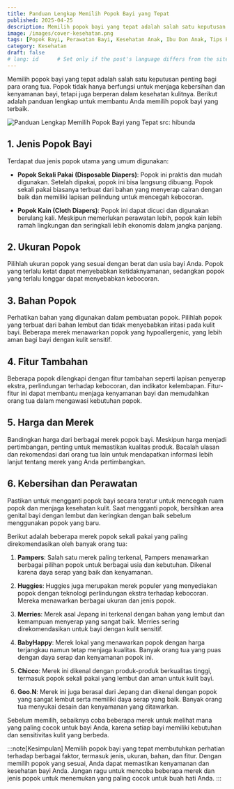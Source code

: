 ```yaml
---
title: Panduan Lengkap Memilih Popok Bayi yang Tepat
published: 2025-04-25
description: Memilih popok bayi yang tepat adalah salah satu keputusan penting bagi para orang tua. Popok tidak hanya berfungsi untuk menjaga kebersihan dan kenyamanan bayi, tetapi juga berperan dalam kesehatan kulitnya.
image: /images/cover-kesehatan.png
tags: [Popok Bayi, Perawatan Bayi, Kesehatan Anak, Ibu Dan Anak, Tips Parenting, Kesehatan]
category: Kesehatan
draft: false
# lang: id      # Set only if the post's language differs from the site's language in `config.ts`
---
```


Memilih popok bayi yang tepat adalah salah satu keputusan penting bagi para orang tua. Popok tidak hanya berfungsi untuk menjaga kebersihan dan kenyamanan bayi, tetapi juga berperan dalam kesehatan kulitnya. Berikut adalah panduan lengkap untuk membantu Anda memilih popok bayi yang terbaik.

![Panduan Lengkap Memilih Popok Bayi yang Tepat src: hibunda](https://akcdn.detik.net.id/visual/2022/08/31/ilustrasi-waktu-mengganti-popok-bayi_169.jpeg)

## 1. Jenis Popok Bayi
Terdapat dua jenis popok utama yang umum digunakan:

- **Popok Sekali Pakai (Disposable Diapers)**: Popok ini praktis dan mudah digunakan. Setelah dipakai, popok ini bisa langsung dibuang. Popok sekali pakai biasanya terbuat dari bahan yang menyerap cairan dengan baik dan memiliki lapisan pelindung untuk mencegah kebocoran.

- **Popok Kain (Cloth Diapers)**: Popok ini dapat dicuci dan digunakan berulang kali. Meskipun memerlukan perawatan lebih, popok kain lebih ramah lingkungan dan seringkali lebih ekonomis dalam jangka panjang.

## 2. Ukuran Popok
Pilihlah ukuran popok yang sesuai dengan berat dan usia bayi Anda. Popok yang terlalu ketat dapat menyebabkan ketidaknyamanan, sedangkan popok yang terlalu longgar dapat menyebabkan kebocoran.

## 3. Bahan Popok
Perhatikan bahan yang digunakan dalam pembuatan popok. Pilihlah popok yang terbuat dari bahan lembut dan tidak menyebabkan iritasi pada kulit bayi. Beberapa merek menawarkan popok yang hypoallergenic, yang lebih aman bagi bayi dengan kulit sensitif.

## 4. Fitur Tambahan
Beberapa popok dilengkapi dengan fitur tambahan seperti lapisan penyerap ekstra, perlindungan terhadap kebocoran, dan indikator kelembapan. Fitur-fitur ini dapat membantu menjaga kenyamanan bayi dan memudahkan orang tua dalam mengawasi kebutuhan popok.

## 5. Harga dan Merek
Bandingkan harga dari berbagai merek popok bayi. Meskipun harga menjadi pertimbangan, penting untuk memastikan kualitas produk. Bacalah ulasan dan rekomendasi dari orang tua lain untuk mendapatkan informasi lebih lanjut tentang merek yang Anda pertimbangkan.

## 6. Kebersihan dan Perawatan
Pastikan untuk mengganti popok bayi secara teratur untuk mencegah ruam popok dan menjaga kesehatan kulit. Saat mengganti popok, bersihkan area genital bayi dengan lembut dan keringkan dengan baik sebelum menggunakan popok yang baru.

Berikut adalah beberapa merek popok sekali pakai yang paling direkomendasikan oleh banyak orang tua:

1. **Pampers**: Salah satu merek paling terkenal, Pampers menawarkan berbagai pilihan popok untuk berbagai usia dan kebutuhan. Dikenal karena daya serap yang baik dan kenyamanan.

2. **Huggies**: Huggies juga merupakan merek populer yang menyediakan popok dengan teknologi perlindungan ekstra terhadap kebocoran. Mereka menawarkan berbagai ukuran dan jenis popok.

3. **Merries**: Merek asal Jepang ini terkenal dengan bahan yang lembut dan kemampuan menyerap yang sangat baik. Merries sering direkomendasikan untuk bayi dengan kulit sensitif.

4. **BabyHappy**: Merek lokal yang menawarkan popok dengan harga terjangkau namun tetap menjaga kualitas. Banyak orang tua yang puas dengan daya serap dan kenyamanan popok ini.

5. **Chicco**: Merek ini dikenal dengan produk-produk berkualitas tinggi, termasuk popok sekali pakai yang lembut dan aman untuk kulit bayi.

6. **Goo.N**: Merek ini juga berasal dari Jepang dan dikenal dengan popok yang sangat lembut serta memiliki daya serap yang baik. Banyak orang tua menyukai desain dan kenyamanan yang ditawarkan.

Sebelum memilih, sebaiknya coba beberapa merek untuk melihat mana yang paling cocok untuk bayi Anda, karena setiap bayi memiliki kebutuhan dan sensitivitas kulit yang berbeda.

:::note[Kesimpulan]
Memilih popok bayi yang tepat membutuhkan perhatian terhadap berbagai faktor, termasuk jenis, ukuran, bahan, dan fitur. Dengan memilih popok yang sesuai, Anda dapat memastikan kenyamanan dan kesehatan bayi Anda. Jangan ragu untuk mencoba beberapa merek dan jenis popok untuk menemukan yang paling cocok untuk buah hati Anda.
:::
